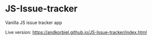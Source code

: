 # JS-Issue-tracker
Vanilla JS issue tracker app

Live version: https://andkorbiel.github.io/JS-Issue-tracker/index.html
